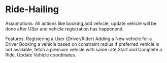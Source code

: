 # Ride-Hailing


Assumptions:
All actions like booking,add vehicle, update vehicle will be done after USer and vehicle registration has happenend.



Features:
Registering a User (Driver/Rider)
Adding a New vehicle for a Driver
Booking a vehicle based on constraint radius
If preferred vehicle is not available, fetch a premium vehicle with same rate
Start and Complete a Ride.
Update Vehicle coordinates.

